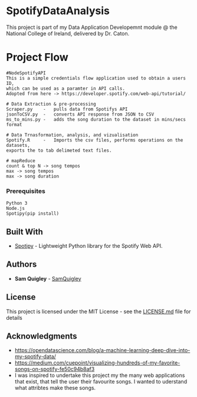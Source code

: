 # SpotifyDataAnalysis

This project is part of my Data Application Developemnt module @ the National College of Ireland, delivered by Dr. Caton. 

# Project Flow
```
#NodeSpotifyAPI
This is a simple credentials flow application used to obtain a users ID, 
which can be used as a paramter in API calls. 
Adopted from here -> https://developer.spotify.com/web-api/tutorial/

# Data Extraction & pre-processing
Scraper.py    -   pulls data from Spotifys API
jsonToCSV.py  -   converts API response from JSON to CSV
ms_to_mins.py -   adds the song duration to the dataset in mins/secs format

# Data Trnasformation, analysis, and vizualisation
Spotify.R     -   Imports the csv files, performs operations on the datasets, 
exports the to tab delimeted text files.

# mapReduce
count & top N -> song tempos
max -> song tempos
max -> song duration
```

### Prerequisites

```
Python 3
Node.js
Spotipy(pip install)
```


## Built With

* [Spotipy](http://spotipy.readthedocs.io/en/latest/) - Lightweight Python library for the Spotify Web API.


## Authors

* **Sam Quigley** - [SamQuigley](https://github.com/SamQuigley)

## License

This project is licensed under the MIT License - see the [LICENSE.md](LICENSE.md) file for details

## Acknowledgments

* https://opendatascience.com/blog/a-machine-learning-deep-dive-into-my-spotify-data/
* https://medium.com/cuepoint/visualizing-hundreds-of-my-favorite-songs-on-spotify-fe50c94b8af3
* I was inspired to undertake this project my the many web applications that exist, that tell the user their favourite songs. I wanted to uderstand what attribtes make these songs.
